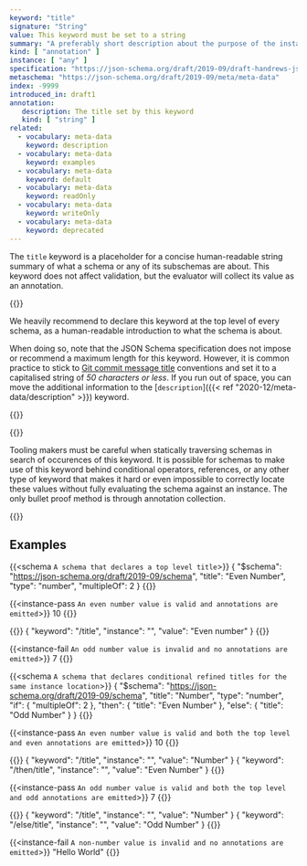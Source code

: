 ```yaml
---
keyword: "title"
signature: "String"
value: This keyword must be set to a string
summary: "A preferably short description about the purpose of the instance described by the schema."
kind: [ "annotation" ]
instance: [ "any" ]
specification: "https://json-schema.org/draft/2019-09/draft-handrews-json-schema-validation-02#rfc.section.9.1"
metaschema: "https://json-schema.org/draft/2019-09/meta/meta-data"
index: -9999
introduced_in: draft1
annotation:
   description: The title set by this keyword
   kind: [ "string" ]
related:
  - vocabulary: meta-data
    keyword: description
  - vocabulary: meta-data
    keyword: examples
  - vocabulary: meta-data
    keyword: default
  - vocabulary: meta-data
    keyword: readOnly
  - vocabulary: meta-data
    keyword: writeOnly
  - vocabulary: meta-data
    keyword: deprecated
---
```


The `title` keyword is a placeholder for a concise human-readable string
summary of what a schema or any of its subschemas are about. This keyword does
not affect validation, but the evaluator will collect its value as an
annotation.

{{<best-practice>}}

We heavily recommend to declare this keyword at the top level of every schema,
as a human-readable introduction to what the schema is about.

When doing so, note that the JSON Schema specification does not impose or
recommend a maximum length for this keyword. However, it is common practice to
stick to [Git commit message
title](https://tbaggery.com/2008/04/19/a-note-about-git-commit-messages.html)
conventions and set it to a capitalised string of *50 characters or less*. If
you run out of space, you can move the additional information to the
[`description`]({{< ref "2020-12/meta-data/description" >}}) keyword.

{{</best-practice>}}

{{<common-pitfall>}}

Tooling makers must be careful when statically traversing schemas in search of
occurences of this keyword. It is possible for schemas to make use of this
keyword behind conditional operators, references, or any other type of keyword
that makes it hard or even impossible to correctly locate these values without
fully evaluating the schema against an instance. The only bullet proof method
is through annotation collection.

{{</common-pitfall>}}

## Examples

{{<schema `A schema that declares a top level title`>}}
{
  "$schema": "https://json-schema.org/draft/2019-09/schema",
  "title": "Even Number",
  "type": "number",
  "multipleOf": 2
}
{{</schema>}}

{{<instance-pass `An even number value is valid and annotations are emitted`>}}
10
{{</instance-pass>}}

{{<instance-annotation>}}
{ "keyword": "/title", "instance": "", "value": "Even number" }
{{</instance-annotation>}}

{{<instance-fail `An odd number value is invalid and no annotations are emitted`>}}
7
{{</instance-fail>}}

{{<schema `A schema that declares conditional refined titles for the same instance location`>}}
{
  "$schema": "https://json-schema.org/draft/2019-09/schema",
  "title": "Number",
  "type": "number",
  "if": { "multipleOf": 2 },
  "then": { "title": "Even Number" },
  "else": { "title": "Odd Number" }
}
{{</schema>}}

{{<instance-pass `An even number value is valid and both the top level and even annotations are emitted`>}}
10
{{</instance-pass>}}

{{<instance-annotation>}}
{ "keyword": "/title", "instance": "", "value": "Number" }
{ "keyword": "/then/title", "instance": "", "value": "Even Number" }
{{</instance-annotation>}}

{{<instance-pass `An odd number value is valid and both the top level and odd annotations are emitted`>}}
7
{{</instance-pass>}}

{{<instance-annotation>}}
{ "keyword": "/title", "instance": "", "value": "Number" }
{ "keyword": "/else/title", "instance": "", "value": "Odd Number" }
{{</instance-annotation>}}

{{<instance-fail `A non-number value is invalid and no annotations are emitted`>}}
"Hello World"
{{</instance-fail>}}
